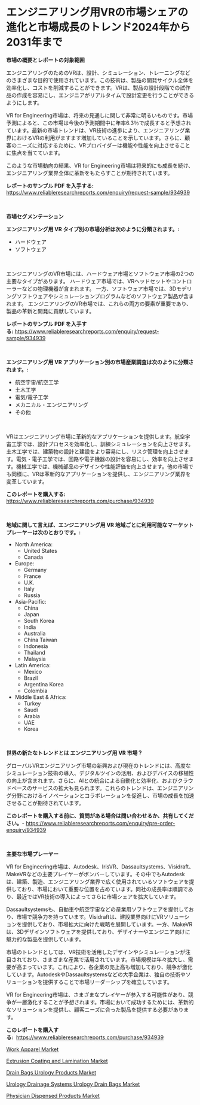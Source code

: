 <p><h1>エンジニアリング用VRの市場シェアの進化と市場成長のトレンド2024年から2031年まで</h1></p><p><strong>市場の概要とレポートの対象範囲</strong></p>
<p><p>エンジニアリングのためのVRは、設計、シミュレーション、トレーニングなどのさまざまな目的で使用されています。この技術は、製品の開発サイクル全体を効率化し、コストを削減することができます。VRは、製品の設計段階での試作品の作成を容易にし、エンジニアがリアルタイムで設計変更を行うことができるようにします。</p><p>VR for Engineering市場は、将来の見通しに関して非常に明るいものです。市場予測によると、この市場は今後の予測期間中に年率6.3％で成長すると予想されています。最新の市場トレンドは、VR技術の進歩により、エンジニアリング業界におけるVRの利用がますます増加していることを示しています。さらに、顧客のニーズに対応するために、VRプロバイダーは機能や性能を向上させることに焦点を当てています。</p><p>このような市場動向の結果、VR for Engineering市場は将来的にも成長を続け、エンジニアリング業界全体に革新をもたらすことが期待されています。</p></p>
<p><strong>レポートのサンプル PDF を入手する:</strong> <a href="https://www.reliableresearchreports.com/enquiry/request-sample/934939">https://www.reliableresearchreports.com/enquiry/request-sample/934939</a></p>
<p>&nbsp;</p>
<p><strong>市場セグメンテーション</strong></p>
<p><strong>エンジニアリング用 VR タイプ別の市場分析は次のように分類されます。:</strong></p>
<p><ul><li>ハードウェア</li><li>ソフトウェア</li></ul></p>
<p>&nbsp;</p>
<p><p>エンジニアリングのVR市場には、ハードウェア市場とソフトウェア市場の2つの主要なタイプがあります。 ハードウェア市場では、VRヘッドセットやコントローラーなどの物理機器が含まれます。 一方、ソフトウェア市場では、3Dモデリングソフトウェアやシミュレーションプログラムなどのソフトウェア製品が含まれます。 エンジニアリングのVR市場では、これらの両方の要素が重要であり、製品の革新と開発に貢献しています。</p></p>
<p><strong>レポートのサンプル PDF を入手する:</strong>&nbsp;<a href="https://www.reliableresearchreports.com/enquiry/request-sample/934939">https://www.reliableresearchreports.com/enquiry/request-sample/934939</a></p>
<p>&nbsp;</p>
<p><strong> エンジニアリング用 VR アプリケーション別の市場産業調査は次のように分類されます。:</strong></p>
<p><ul><li>航空宇宙/航空工学</li><li>土木工学</li><li>電気/電子工学</li><li>メカニカル・エンジニアリング</li><li>その他</li></ul></p>
<p>&nbsp;</p>
<p><p>VRはエンジニアリング市場に革新的なアプリケーションを提供します。航空宇宙工学では、設計プロセスを効率化し、訓練シミュレーションを向上させます。土木工学では、建築物の設計と建設をより容易にし、リスク管理を向上させます。電気・電子工学では、回路や電子機器の設計を容易にし、効率を向上させます。機械工学では、機械部品のデザインや性能評価を向上させます。他の市場でも同様に、VRは革新的なアプリケーションを提供し、エンジニアリング業界を変革しています。</p></p>
<p><strong>このレポートを購入する:</strong>&nbsp; <a href="https://www.reliableresearchreports.com/purchase/934939">https://www.reliableresearchreports.com/purchase/934939</a></p>
<p>&nbsp;</p>
<p><strong>地域に関して言えば、エンジニアリング用 VR 地域ごとに利用可能なマーケットプレーヤーは次のとおりです。:</strong></p>
<p><ul>
    <li>
        North America:
        <ul>
            <li>United States</li>
            <li>Canada</li>
        </ul>
    </li>
    <li>
        Europe:
        <ul>
            <li>Germany</li>
            <li>France</li>
            <li>U.K.</li>
            <li>Italy</li>
            <li>Russia</li>
        </ul>
    </li>
    <li>
        Asia-Pacific:
        <ul>
            <li>China</li>
            <li>Japan</li>
            <li>South Korea</li>
            <li>India</li>
            <li>Australia</li>
            <li>China Taiwan</li>
            <li>Indonesia</li>
            <li>Thailand</li>
            <li>Malaysia</li>
        </ul>
    </li>
    <li>
        Latin America:
        <ul>
            <li>Mexico</li>
            <li>Brazil</li>
            <li>Argentina Korea</li>
            <li>Colombia</li>
        </ul>
    </li>
    <li>
        Middle East & Africa:
        <ul>
            <li>Turkey</li>
            <li>Saudi</li>
            <li>Arabia</li>
            <li>UAE</li>
            <li>Korea</li>
        </ul>
    </li>
    </ul></p>
<p>&nbsp;</p>
<p><strong>世界の新たなトレンドとは エンジニアリング用 VR 市場？</strong></p>
<p><p>グローバルVRエンジニアリング市場の新興および現在のトレンドには、高度なシミュレーション技術の導入、デジタルツインの活用、およびデバイスの移植性の向上が含まれます。さらに、AIとの統合による自動化と効率化、およびクラウドベースのサービスの拡大も見られます。これらのトレンドは、エンジニアリング分野におけるイノベーションとコラボレーションを促進し、市場の成長を加速させることが期待されています。</p></p>
<p><strong>このレポートを購入する前に、質問がある場合は問い合わせるか、共有してください。</strong>- <a href="https://www.reliableresearchreports.com/enquiry/pre-order-enquiry/934939">https://www.reliableresearchreports.com/enquiry/pre-order-enquiry/934939</a></p>
<p>&nbsp;</p>
<p><strong>主要な市場プレーヤー</strong></p>
<p><p>VR for Engineering市場は、Autodesk、IrisVR、Dassaultsystems、Visidraft、MakeVRなどの主要プレイヤーがボンバーしています。その中でもAutodeskは、建築、製造、エンジニアリング業界で広く使用されているソフトウェアを提供しており、市場において重要な位置を占めています。同社の成長率は順調であり、最近ではVR技術の導入によってさらに市場シェアを拡大しています。</p><p>Dassaultsystemsも、自動車や航空宇宙などの産業用ソフトウェアを提供しており、市場で競争力を持っています。Visidraftは、建設業界向けにVRソリューションを提供しており、市場拡大に向けた戦略を展開しています。一方、MakeVRは、3Dデザインソフトウェアを提供しており、デザイナーやエンジニア向けに魅力的な製品を提供しています。</p><p>市場のトレンドとしては、VR技術を活用したデザインやシミュレーションが注目されており、さまざまな産業で活用されています。市場規模は年々拡大し、需要が高まっています。これにより、各企業の売上高も増加しており、競争が激化しています。AutodeskやDassaultsystemsなどの大手企業は、独自の技術やソリューションを提供することで市場リーダーシップを確立しています。</p><p>VR for Engineering市場は、さまざまなプレイヤーが参入する可能性があり、競争が一層激化することが予想されます。市場において成功するためには、革新的なソリューションを提供し、顧客ニーズに合った製品を提供する必要があります。</p></p>
<p><strong>このレポートを購入する:</strong>&nbsp;&nbsp;<a href="https://www.reliableresearchreports.com/purchase/934939">https://www.reliableresearchreports.com/purchase/934939</a></p>
<p><p><a href="https://view.publitas.com/reportprime-1/work-apparel-market-size-evaluating-its-market-trends-growth-and-projections-2024-2031/">Work Apparel Market</a></p><p><a href="https://view.publitas.com/reportprime-1/extrusion-coating-and-lamination-market-analysis-examines-its-scope-on-growth-opportunities-and-forecasted-trends-spanning-from-2024-to-2031/">Extrusion Coating and Lamination Market</a></p><p><a href="https://nifty-kite-d51.notion.site/Drain-Bags-Urology-Products-Market-Size-Furnishes-Valuable-Information-Encompassing-Market-Share-Ma-7a108a72759544269722ba1072530582">Drain Bags Urology Products Market</a></p><p><a href="https://five-trouble-98a.notion.site/Urology-Drainage-Systems-Urology-Drain-Bags-Market-Challenges-Opportunities-and-Growth-Drivers-an-fce720ec57584279aa763740ae82500f">Urology Drainage Systems Urology Drain Bags Market</a></p><p><a href="https://ivy-potential-64b.notion.site/Global-Physician-Dispensed-Products-Market-by-Types-Applications-and-Major-Players-with-Regional--c408ba30880f4faf94f2056f3113a548">Physician Dispensed Products Market</a></p></p>
